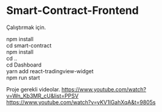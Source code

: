 # Smart-Contract-Frontend

Çalıştırmak için. <br/>

npm install <br/>
cd smart-contract <br/>
npm install <br/>
cd .. <br/>
cd Dashboard <br/> 
yarn add react-tradingview-widget<br/> 
npm run start <br/>

Proje gerekli videolar.
https://www.youtube.com/watch?v=Wn_Kb3MR_cU&list=PPSV<br/>
https://www.youtube.com/watch?v=yKV1IGahXqA&t=9805s
